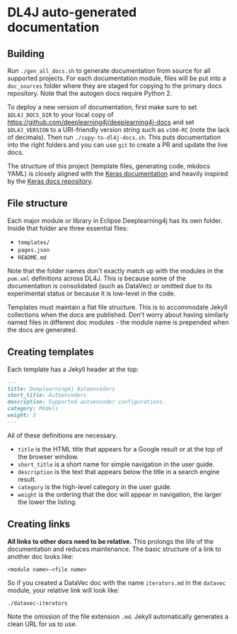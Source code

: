 # DL4J auto-generated documentation

## Building

Run `./gen_all_docs.sh` to generate documentation from source for all supported projects. For each documentation module, files will be put into a `doc_sources` folder where they are staged for copying to the primary docs repository. Note that the autogen docs require Python 2.

To deploy a new version of documentation, first make sure to set `$DL4J_DOCS_DIR` to your local copy of 
https://github.com/deeplearning4j/deeplearning4j-docs and set `$DL4J_VERSION` to a URI-friendly version string such as `v100-RC` (note the lack of decimals). Then run `./copy-to-dl4j-docs.sh`. This puts documentation
into the right folders and you can use `git` to create a PR and update the live docs.

The structure of this project (template files, generating code, mkdocs YAML) is closely aligned
with the [Keras documentation](keras.io) and heavily inspired by the [Keras docs repository](https://github.com/keras-team/keras/tree/master/docs).

## File structure

Each major module or library in Eclipse Deeplearning4j has its own folder. Inside that folder are three essential files:

- `templates/`
- `pages.json`
- `README.md`

Note that the folder names don't exactly match up with the modules in the `pom.xml` definitions across DL4J. This is because some of the documentation is consolidated (such as DataVec) or omitted due to its experimental status or because it is low-level in the code.

Templates must maintain a flat file structure. This is to accommodate Jekyll collections when the docs are published. Don't worry about having similarly named files in different doc modules - the module name is prepended when the docs are generated.

## Creating templates

Each template has a Jekyll header at the top:

```markdown
---
title: Deeplearning4j Autoencoders
short_title: Autoencoders
description: Supported autoencoder configurations.
category: Models
weight: 3
---
```

All of these definitions are necessary. 

- `title` is the HTML title that appears for a Google result or at the top of the browser window.
- `short_title` is a short name for simple navigation in the user guide.
- `description` is the text that appears below the title in a search engine result.
- `category` is the high-level category in the user guide.
- `weight` is the ordering that the doc will appear in navigation, the larger the lower the listing.

## Creating links

**All links to other docs need to be relative.** This prolongs the life of the documentation and reduces maintenance. The basic structure of a link to another doc looks like:

```
<module name>-<file name>
```

So if you created a DataVec doc with the name `iterators.md` in the `datavec` module, your relative link will look like:

```
./datavec-iterators
```

Note the omission of the file extension `.md`. Jekyll automatically generates a clean URL for us to use.











